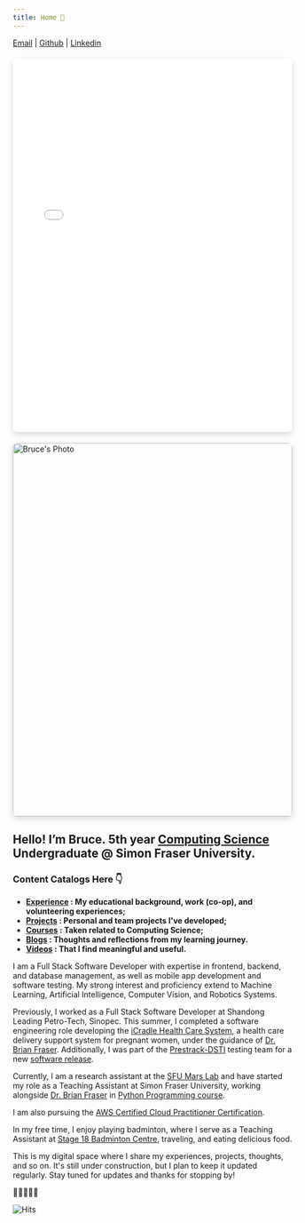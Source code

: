 ```yaml
---
title: Home 🏬
---
```


[Email](mailto:wha61@sfu.ca)  |  [Github](https://github.com/wha61) | [Linkedin](https://www.linkedin.com/in/wenxiang-he/)

<!-- <div style="position: relative; width: 100%; padding-bottom: 200px; color: var(--text-color); background: var(--bg-color);">
  <iframe 
    src="typing-effect.html" 
    style="position: absolute; width: 100%; height: 100%; border: none; background: transparent;"
    allowtransparency="true"
  ></iframe>
</div> -->

<style>
  .responsive-section {
    display: flex;
    gap: 20px;
    align-items: center;
    margin: 20px 0;
    flex-wrap: wrap;
  }

  .responsive-column {
    flex: 1;
    min-width: 300px;
    width: 100%;
  }

  .aspect-box {
    aspect-ratio: 3 / 4;
    position: relative;
    width: 100%;
  }

  .aspect-box iframe,
  .aspect-box img {
    position: absolute;
    width: 100%;
    height: 100%;
    border-radius: 8px;
    object-fit: cover;
    box-shadow: 0 4px 12px rgba(0, 0, 0, 0.15);
  }

  @media (max-width: 768px) {
    .responsive-section {
      flex-direction: column;
    }

    .responsive-column {
      width: 100%;
    }
  }
</style>

<div class="responsive-section">
  <!-- 左侧打字动画 -->
  <div class="responsive-column">
    <div class="aspect-box">
      <iframe 
        src="typing-effect.html" 
        style="border: none; background: transparent;"
        allowtransparency="true">
      </iframe>
    </div>
  </div>

  <!-- 右侧照片 -->
  <div class="responsive-column">
    <div class="aspect-box">
      <img 
        src="me.png" 
        alt="Bruce's Photo">
    </div>
  </div>
</div>





## Hello! I’m Bruce. 5th year [Computing Science](https://www.sfu.ca/computing/current-students/undergraduate-students/programs/computing-science-major.html) Undergraduate @ Simon Fraser University. 

### Content Catalogs Here 👇

-  **[Experience](about/experience.md) : My educational background, work (co-op), and volunteering experiences;**
-  **[Projects](about/projects.md) : Personal and team projects I've developed;**
-  **[Courses](courses/) : Taken related to Computing Science;**
-  **[Blogs](blogs/) : Thoughts and reflections from my learning journey.**
-  **[Videos](Videos/) : That I find meaningful and useful.**

I am a Full Stack Software Developer with expertise in frontend, backend, and database management, as well as mobile app development and software testing. My strong interest and proficiency extend to Machine Learning, Artificial Intelligence, Computer Vision, and Robotics Systems.

Previously, I worked as a Full Stack Software Developer at Shandong Leading Petro-Tech, Sinopec. This summer, I completed a software engineering role developing the [iCradle Health Care System](https://github.com/drbfraser/CRADLE-Platform), a health care delivery support system for pregnant women, under the guidance of [Dr. Brian Fraser](https://www.sfu.ca/computing/people/faculty/brianfraser.html). Additionally, I was part of the [Prestrack-DSTI](https://www.dsti.gov.sl/prestrack/) testing team for a new [software release](https://www.dsti.gov.sl/prestrack/).

Currently, I am a research assistant at the [SFU Mars Lab](https://robotics.sfu.ca/mars.html) and have started my role as a Teaching Assistant at Simon Fraser University, working alongside [Dr. Brian Fraser](https://www.sfu.ca/computing/people/faculty/brianfraser.html) in [Python Programming course](https://opencoursehub.cs.sfu.ca/bfraser/grav-cms/cmpt120/home).

I am also pursuing the [AWS Certified Cloud Practitioner Certification](https://aws.amazon.com/certification/certified-cloud-practitioner/).

In my free time, I enjoy playing badminton, where I serve as a Teaching Assistant at [Stage 18 Badminton Centre](https://www.stage18badminton.com/), traveling, and eating delicious food.


This is my digital space where I share my experiences, projects, thoughts, and so on. It's still under construction, but I plan to keep it updated regularly. Stay tuned for updates and thanks for stopping by!

💪😃🧠🎾🍲

<div id="clustrmaps-container">
    <script type="text/javascript" id="clustrmaps" src="//clustrmaps.com/globe.js?d=_RARPnJtxhnMzNqgUJkwyY4L1L6xzx8JiPcO6AsEnY0"></script>
</div>


![Hits](https://hits.seeyoufarm.com/api/count/incr/badge.svg?url=https%3A%2F%2Fwha61.github.io%2FPortfolio%2F&count_bg=%23848D7D&title_bg=%2343D7D7&icon=&icon_color=%23000000&title=Total+view&edge_flat=false)






